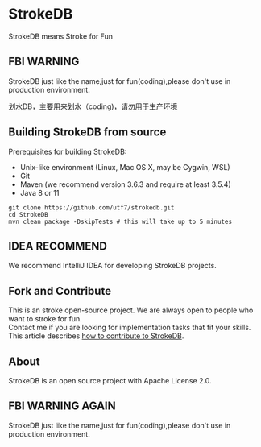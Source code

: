 # StrokeDB
StrokeDB means Stroke for Fun 

## FBI WARNING

StrokeDB just like the name,just for fun(coding),please don't use in production environment.

划水DB，主要用来划水（coding)，请勿用于生产环境

## Building StrokeDB from source 

Prerequisites for building StrokeDB:

* Unix-like environment (Linux, Mac OS X, may be Cygwin, WSL)  
* Git  
* Maven (we recommend version 3.6.3 and require at least 3.5.4)  
* Java 8 or 11   

```
git clone https://github.com/utf7/strokedb.git  
cd StrokeDB  
mvn clean package -DskipTests # this will take up to 5 minutes  
```

## IDEA RECOMMEND  

We recommend IntelliJ IDEA for developing StrokeDB projects.  


## Fork and Contribute

This is an stroke open-source project. We are always open to people who want to stroke for fun.  
Contact me if you are looking for implementation tasks that fit your skills.  
This article describes [how to contribute to StrokeDB](https://github.com/utf7/StrokeDB/contributing/how-to-contribute.md).  


## About

StrokeDB is an open source project with Apache License 2.0.

## FBI WARNING AGAIN
StrokeDB just like the name,just for fun(coding),please don't use in production environment.


